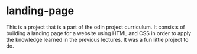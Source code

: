 # landing-page

This is a project that is a part of the odin project curriculum. It consists of building a landing page for a website using HTML and CSS in order to apply the knowledge learned in the previous lectures. It was a fun little project to do.
